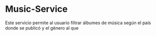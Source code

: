 # Music-Service

Este servicio permite al usuario filtrar álbumes de música según el país donde se publicó y el género al que 
